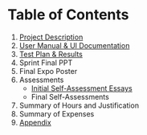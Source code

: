 # Table of Contents
1. [Project Description](https://github.com/AdoniaJ1/SeniorDesign/blob/ce46e4dcfc9eee2d063438bc35ad8bfcc9e35184/ProjectDescription.md)
2. [User Manual & UI Documentation](https://github.com/AdoniaJ1/SeniorDesign/blob/efd55099d66f10f68d659588c703131326d9b428/User%20Documentation_Manual%20(NEW).pdf)
3. [Test Plan & Results](https://github.com/AdoniaJ1/SeniorDesign/blob/main/TestPlan.md)
4.  Sprint Final PPT
5.  Final Expo Poster
6.  Assessments
	-  [Initial Self-Assessment Essays](https://github.com/AdoniaJ1/SeniorDesign/blob/main/SelfAssessmentEssays.md)
	- Final Self-Assessments
7. Summary of Hours and Justification
8.  Summary of Expenses
9. [Appendix](https://github.com/AdoniaJ1/SeniorDesign/blob/main/Appendix.md)
